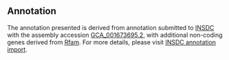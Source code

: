 

Annotation
----------

The annotation presented is derived from annotation submitted to
[INSDC](http://www.insdc.org) with the assembly accession
[GCA\_001673695.2](http://www.ebi.ac.uk/ena/data/view/GCA_001673695.2),
with additional non-coding genes derived from
[Rfam](http://rfam.xfam.org/). For more details, please visit [INSDC
annotation
import](http://ensemblgenomes.org/info/data/insdc_annotation).
